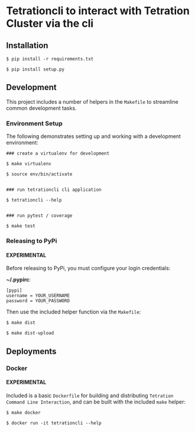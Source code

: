 # Tetrationcli to interact with Tetration Cluster via the cli

## Installation

```
$ pip install -r requirements.txt

$ pip install setup.py
```

## Development

This project includes a number of helpers in the `Makefile` to streamline common development tasks.

### Environment Setup

The following demonstrates setting up and working with a development environment:

```
### create a virtualenv for development

$ make virtualenv

$ source env/bin/activate


### run tetrationcli cli application

$ tetrationcli --help


### run pytest / coverage

$ make test
```


### Releasing to PyPi
#### EXPERIMENTAL 

Before releasing to PyPi, you must configure your login credentials:

**~/.pypirc**:

```
[pypi]
username = YOUR_USERNAME
password = YOUR_PASSWORD
```

Then use the included helper function via the `Makefile`:

```
$ make dist

$ make dist-upload
```

## Deployments

### Docker
#### EXPERIMENTAL 
Included is a basic `Dockerfile` for building and distributing `Tetration Command Line Interaction`,
and can be built with the included `make` helper:

```
$ make docker

$ docker run -it tetrationcli --help
```
